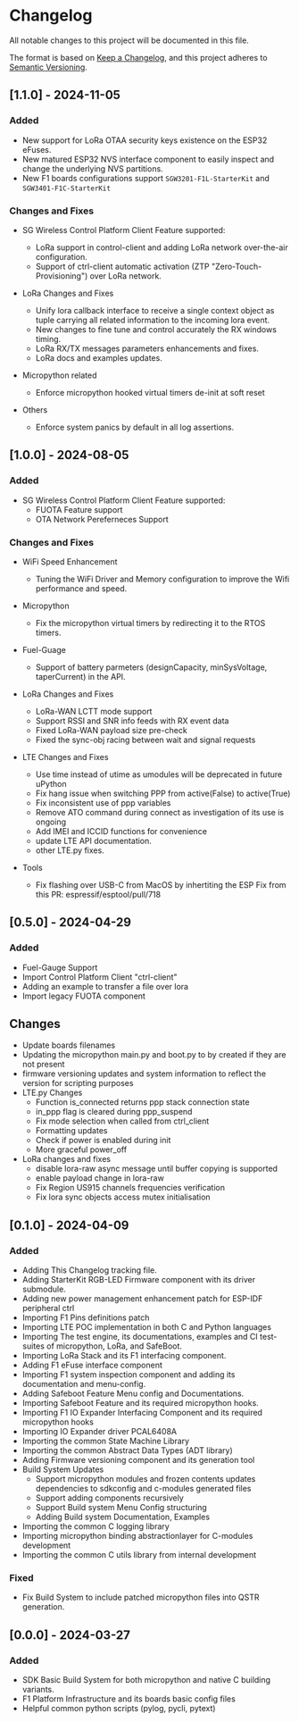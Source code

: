 <!------------------------------------------------------------------------------
 ! @copyright Copyright (c) 2023-2024 SG Wireless - All Rights Reserved
 !
 ! Permission is hereby granted, free of charge, to any person obtaining a copy
 ! of this software and associated documentation files(the “Software”), to deal
 ! in the Software without restriction, including without limitation the rights
 ! to use,  copy,  modify,  merge, publish, distribute, sublicense, and/or sell
 ! copies  of  the  Software,  and  to  permit  persons to whom the Software is
 ! furnished to do so, subject to the following conditions:
 !
 ! The above copyright notice and this permission notice shall be included in
 ! all copies or substantial portions of the Software.
 !
 ! THE SOFTWARE IS PROVIDED “AS IS”,  WITHOUT WARRANTY OF ANY KIND,  EXPRESS OR
 ! IMPLIED,  INCLUDING BUT NOT LIMITED TO  THE  WARRANTIES  OF  MERCHANTABILITY
 ! FITNESS FOR A PARTICULAR PURPOSE AND NONINFRINGEMENT.  IN NO EVENT SHALL THE
 ! AUTHORS  OR  COPYRIGHT  HOLDERS  BE  LIABLE FOR ANY CLAIM,  DAMAGES OR OTHER
 ! LIABILITY, WHETHER IN AN ACTION OF CONTRACT, TORT OR OTHERWISE, ARISING FROM,
 ! OUT OF OR IN  CONNECTION WITH  THE SOFTWARE OR  THE USE OR OTHER DEALINGS IN
 ! THE SOFTWARE.
 !
 ! @brief   Change log of the SDK project
 !----------------------------------------------------------------------------->


<!------------------------------------------------------------------------------
 ! Header
 !----------------------------------------------------------------------------->

# Changelog

All notable changes to this project will be documented in this file.

The format is based on [Keep a Changelog](https://keepachangelog.com/en/1.1.0/),
and this project adheres to
[Semantic Versioning](https://semver.org/spec/v2.0.0.html).


<!------------------------------------------------------------------------------
 ! v1.1.0
 !----------------------------------------------------------------------------->
## [1.1.0] - 2024-11-05
### Added

- New support for LoRa OTAA security keys existence on the ESP32 eFuses.
- New matured ESP32 NVS interface component to easily inspect and change the
  underlying NVS partitions.
- New F1 boards configurations support `SGW3201-F1L-StarterKit` and
  `SGW3401-F1C-StarterKit`

### Changes and Fixes

- SG Wireless Control Platform Client Feature supported:
  - LoRa support in control-client and adding LoRa network over-the-air
    configuration.
  - Support of ctrl-client automatic activation (ZTP "Zero-Touch-Provisioning")
    over LoRa network.

- LoRa Changes and Fixes
  - Unify lora callback interface to receive a single context object as tuple
    carrying all related information to the incoming lora event.
  - New changes to fine tune and control accurately the RX windows timing.
  - LoRa RX/TX messages parameters enhancements and fixes.
  - LoRa docs and examples updates.

- Micropython related
  - Enforce micropython hooked virtual timers de-init at soft reset

- Others
  - Enforce system panics by default in all log assertions.

<!------------------------------------------------------------------------------
 ! v1.0.0
 !----------------------------------------------------------------------------->
## [1.0.0] - 2024-08-05
### Added
- SG Wireless Control Platform Client Feature supported:
  - FUOTA Feature support
  - OTA Network Pereferneces Support

### Changes and Fixes

- WiFi Speed Enhancement
  - Tuning the WiFi Driver and Memory configuration to improve the Wifi
    performance and speed.

- Micropython
  - Fix the micropython virtual timers by redirecting it to the RTOS timers.

- Fuel-Guage
  - Support of battery parmeters (designCapacity, minSysVoltage, taperCurrent)
    in the API.

- LoRa Changes and Fixes
  - LoRa-WAN LCTT mode support
  - Support RSSI and SNR info feeds with RX event data
  - Fixed LoRa-WAN payload size pre-check
  - Fixed the sync-obj racing between wait and signal requests

- LTE Changes and Fixes
  - Use time instead of utime as umodules will be deprecated in future uPython
  - Fix hang issue when switching PPP from active(False) to active(True)
  - Fix inconsistent use of ppp variables
  - Remove ATO command during connect as investigation of its use is ongoing
  - Add IMEI and ICCID functions for convenience
  - update LTE API documentation.
  - other LTE.py fixes.

- Tools
  - Fix flashing over USB-C from MacOS by inhertiting the ESP Fix from this PR:
    espressif/esptool/pull/718

<!------------------------------------------------------------------------------
 ! v0.5.0
 !----------------------------------------------------------------------------->
## [0.5.0] - 2024-04-29
### Added
- Fuel-Gauge Support
- Import Control Platform Client "ctrl-client"
- Adding an example to transfer a file over lora
- Import legacy FUOTA component

## Changes
- Update boards filenames
- Updating the micropython main.py and boot.py to by created if they are not
  present
- firmware versioning updates and system information to reflect the version
  for scripting purposes
- LTE.py Changes
  - Function is_connected returns ppp stack connection state
  - in_ppp flag is cleared during ppp_suspend
  - Fix mode selection when called from ctrl_client
  - Formatting updates
  - Check if power is enabled during init
  - More graceful power_off
- LoRa changes and fixes
  - disable lora-raw async message until buffer copying is supported
  - enable payload change in lora-raw
  - Fix Region US915 channels frequencies verification
  - Fix lora sync objects access mutex initialisation

<!------------------------------------------------------------------------------
 ! v0.1.0
 !----------------------------------------------------------------------------->
## [0.1.0] - 2024-04-09
### Added
- Adding This Changelog tracking file.
- Adding StarterKit RGB-LED Firmware component with its driver submodule.
- Adding new power management enhancement patch for ESP-IDF peripheral ctrl
- Importing F1 Pins definitions patch
- Importing LTE POC implementation in both C and Python languages
- Importing The test engine, its documentations, examples and CI test-suites of
  micropython, LoRa, and SafeBoot.
- Importing LoRa Stack and its F1 interfacing component.
- Adding F1 eFuse interface component
- Importing F1 system inspection component and adding its documentation and
  menu-config.
- Adding Safeboot Feature Menu config and Documentations.
- Importing Safeboot Feature and its required micropython hooks.
- Importing F1 IO Expander Interfacing Component and its required micropython
  hooks
- Importing IO Expander driver PCAL6408A
- Importing the common State Machine Library
- Importing the common Abstract Data Types (ADT library)
- Adding Firmware versioning component and its generation tool
- Build System Updates
    - Support micropython modules and frozen contents updates dependencies to
      sdkconfig and c-modules generated files
    - Support adding components recursively
    - Support Build system Menu Config structuring
    - Adding Build system Documentation, Examples
- Importing the common C logging library
- Importing micropython binding abstractionlayer for C-modules development
- Importing the common C utils library from internal development
### Fixed
- Fix Build System to include patched micropython files into QSTR generation.

<!------------------------------------------------------------------------------
 ! v0.0.0
 !----------------------------------------------------------------------------->
## [0.0.0] - 2024-03-27
### Added
- SDK Basic Build System for both micropython and native C building variants.
- F1 Platform Infrastructure and its boards basic config files
- Helpful common python scripts (pylog, pycli, pytext)


<!--- end of file ------------------------------------------------------------->